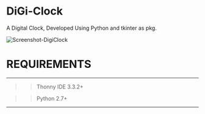# DiGi-Clock
A Digital Clock, Developed Using Python and tkinter as pkg.

![Screenshot-DigiClock](https://user-images.githubusercontent.com/42433776/105553411-51a9ee00-5d2b-11eb-90b9-4e46f83f3d1f.png)

# REQUIREMENTS
***************

>> Thonny IDE 3.3.2+

>> Python 2.7+

***************

